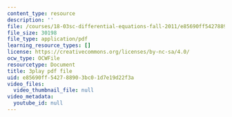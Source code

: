 ```yaml
---
content_type: resource
description: ''
file: /courses/18-03sc-differential-equations-fall-2011/e85690ff542788903bc01d7e19d22f3a_oEskbXrhkkk.pdf
file_size: 30198
file_type: application/pdf
learning_resource_types: []
license: https://creativecommons.org/licenses/by-nc-sa/4.0/
ocw_type: OCWFile
resourcetype: Document
title: 3play pdf file
uid: e85690ff-5427-8890-3bc0-1d7e19d22f3a
video_files:
  video_thumbnail_file: null
video_metadata:
  youtube_id: null
---
```

